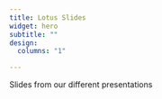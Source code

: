 ```yaml
---
title: Lotus Slides
widget: hero
subtitle: ""
design:
  columns: "1"

---
```


Slides from our different presentations
